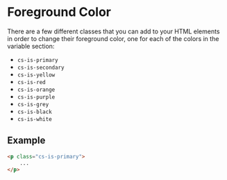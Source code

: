 # Foreground Color
There are a few different classes that you can add to your HTML elements in order to change their foreground color, one for each of the colors in the variable section:
- `cs-is-primary`
- `cs-is-secondary`
- `cs-is-yellow`
- `cs-is-red`
- `cs-is-orange`
- `cs-is-purple`
- `cs-is-grey`
- `cs-is-black`
- `cs-is-white`

## Example
```html
<p class="cs-is-primary">
    ...
</p>
```
